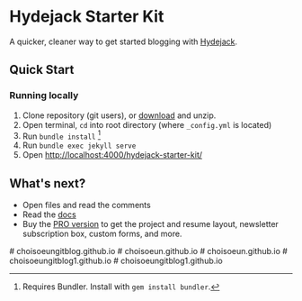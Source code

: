 # Hydejack Starter Kit

A quicker, cleaner way to get started blogging with [Hydejack](https://hydejack.com/).

## Quick Start
### Running locally
1. Clone repository (git users), or [download] and unzip.
2. Open terminal, `cd` into root directory (where `_config.yml` is located)
3. Run `bundle install` [^1]
4. Run `bundle exec jekyll serve`
5. Open <http://localhost:4000/hydejack-starter-kit/>

## What's next?
* Open files and read the comments
* Read the [docs](https://hydejack.com/docs/)
* Buy the [PRO version](https://hydejack.com/download/) to get the project and resume layout, newsletter subscription box, custom forms, and more.

[^1]: Requires Bundler. Install with `gem install bundler`.

[download]: https://github.com/hydecorp/hydejack-starter-kit/archive/master.zip
 #   c h o i s o e u n g i t b l o g . g i t h u b . i o  
 
#   c h o i s o e u n . g i t h u b . i o  
 #   c h o i s o e u n . g i t h u b . i o  
 #   c h o i s o e u n g i t b l o g 1 . g i t h u b . i o  
 #   c h o i s o e u n g i t b l o g 1 . g i t h u b . i o  
 